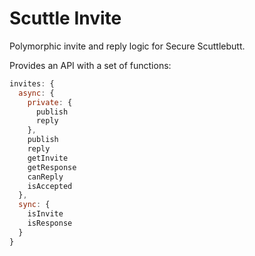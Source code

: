 # Scuttle Invite

Polymorphic invite and reply logic for Secure Scuttlebutt.

Provides an API with a set of functions:

```js
invites: {
  async: {
    private: {
      publish
      reply
    },
    publish
    reply
    getInvite
    getResponse
    canReply
    isAccepted
  },
  sync: {
    isInvite
    isResponse
  }
}
```
